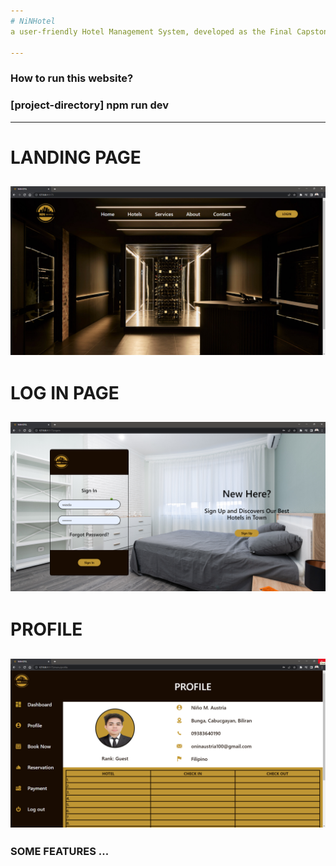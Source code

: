 ```yaml
---
# NiNHotel
a user-friendly Hotel Management System, developed as the Final Capstone Project in the CSci 153 Web Systems and Technologies course. It is a pure Front-End application, skillfully crafted using a combination of HTML, Tailwind CSS, and a robust VueJS framework to provide a seamless experience for both hotel administrators and guests.

---
```

### How to run this website?
### [project-directory] npm run dev

---
# LANDING PAGE
![image_one](https://github.com/Nin-Onin/NiNHotel/blob/main/Screenshots/landingpage.png)
---
# LOG IN PAGE
![image_one](https://github.com/Nin-Onin/NiNHotel/blob/main/Screenshots/login.png)
---
# PROFILE
![image_one](https://github.com/Nin-Onin/NiNHotel/blob/main/Screenshots/profile.png)
---
### SOME FEATURES ...
